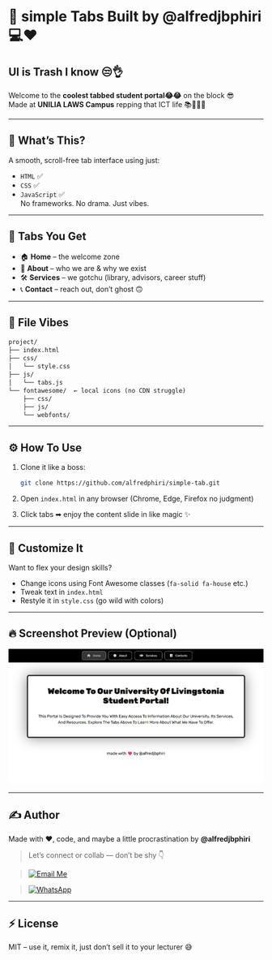 
# 🚀 simple Tabs Built by @alfredjbphiri 💻❤️

## UI is Trash I know 😒👌

Welcome to the **coolest tabbed student portal😂😂** on the block 😎  
Made at **UNILIA LAWS Campus**  repping that ICT life 📚👨🏽‍💻

---

## 📌 What’s This?

A smooth, scroll-free tab interface using just:
- `HTML` ✅
- `CSS` ✅
- `JavaScript` ✅  
No frameworks. No drama. Just vibes.

---

## 🧠 Tabs You Get

- 🏠 **Home** – the welcome zone  
- 📖 **About** – who we are & why we exist  
- 🛠️ **Services** – we gotchu (library, advisors, career stuff)  
- 📞 **Contact** – reach out, don’t ghost 🙃

---

## 🧱 File Vibes

```
project/
├── index.html
├── css/
│   └── style.css
├── js/
│   └── tabs.js
└── fontawesome/  ← local icons (no CDN struggle)
    ├── css/
    ├── js/
    └── webfonts/
```

---

## ⚙️ How To Use

1. Clone it like a boss:
   ```bash
   git clone https://github.com/alfredphiri/simple-tab.git
   ```
2. Open `index.html` in any browser (Chrome, Edge, Firefox no judgment)

3. Click tabs ➡ enjoy the content slide in like magic ✨

---

## 🎨 Customize It

Want to flex your design skills?

- Change icons using Font Awesome classes (`fa-solid fa-house` etc.)
- Tweak text in `index.html`
- Restyle it in `style.css` (go wild with colors)

---

## 🔥 Screenshot Preview (Optional)

![Homepage Screenshot](screenshot.png)

---

## ✍️ Author

Made with ❤️, code, and maybe a little procrastination by **@alfredjbphiri**


> Let’s connect or collab — don’t be shy 👇

> [![Email Me](https://img.shields.io/badge/Email-ict--01--09--23@unilia.ac.mw-blue?style=for-the-badge&logo=gmail&logoColor=white)](mailto:ict-01-09-23@unilia.ac.mw)

> [![WhatsApp](https://img.shields.io/badge/Chat%20on%20WhatsApp-25D366?style=for-the-badge&logo=whatsapp&logoColor=white)](https://wa.me/265888057086)


---

## ⚡ License

MIT – use it, remix it, just don’t sell it to your lecturer 😅
